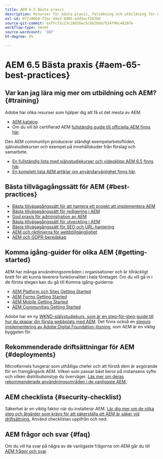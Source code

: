 ```yaml
---
title: AEM 6.5 Bästa praxis
description: Resurser för bästa praxis, felsökning och utbildning för AEM 6.5.
exl-id: 077c00b9-f2ec-49a3-8d85-a3d3ecf287bb
source-git-commit: eaffc71c23c18d26ec5cbb2bbb7524790c4826fe
workflow-type: tm+mt
source-wordcount: '387'
ht-degree: 0%

---
```


# AEM 6.5 Bästa praxis {#aem-65-best-practices}

## Var kan jag lära mig mer om utbildning och AEM? {#training}

Adobe har olika resurser som hjälper dig att få ut det mesta av AEM.

* [AEM katalog](https://training.adobe.com/training/current-courses.html#solution=adobeExperienceManager&amp;p=1).
* Om du vill bli certifierad AEM [fullständig guide till officiella AEM finns här](https://training.adobe.com/certification/exams.html#p=1&amp;solution=adobeExperienceManager).

Den AEM communityn producerar ständigt exempelarbetsflöden, självstudiekurser och exempel på innehållskoder från förslag och samarbete.

* [En fullständig lista med självstudiekurser och videoklipp AEM 6.5 finns här](https://experienceleague.adobe.com/docs/experience-manager-tutorials.html).
* [En komplett lista AEM artiklar om användarvänlighet finns här](https://experienceleaguecommunities.adobe.com/t5/adobe-experience-manager/ct-p/adobe-experience-manager-community).

## Bästa tillvägagångssätt för AEM {#best-practices}

* [Bästa tillvägagångssätt för att hantera ett projekt att implementera AEM](/help/managing/best-practices.md)
* [Bästa tillvägagångssätt för redigering i AEM](/help/sites-authoring/best-practices.md)
* [God praxis för administration av AEM](/help/sites-administering/administer-best-practices.md)
* [Bästa tillvägagångssätt för utveckling i AEM](/help/sites-developing/best-practices.md)
* [Bästa tillvägagångssätt för SEO och URL-hantering](/help/managing/seo-and-url-management.md)
* [AEM och riktlinjerna för webbtillgänglighet](/help/managing/web-accessibility.md)
* [AEM och GDPR-beredskap](/help/managing/data-protection-and-privacy.md)

## Komma igång-guider för olika AEM {#getting-started}

AEM har många användningsområden i organisationer och är tillräckligt brett för att kunna leverera funktionalitet i hela företaget. Om du vill gå in i de första stegen kan du gå till Komma igång-guiderna:

* [AEM Platform och Sites Getting Started](/help/sites-deploying/deploy.md#getting-started)
* [AEM Forms Getting Started](/help/forms/using/introduction-aem-forms.md)
* [AEM Mobile Getting Started](/help/mobile/getting-started-aem-mobile.md)
* [AEM Communities Getting Started](/help/communities/getting-started.md)

Adobe har en ny [WKND-självstudiekurs, som är en steg-för-steg-guide till hur du skapar din första webbplats med AEM](https://experienceleague.adobe.com/docs/experience-manager-learn/getting-started-wknd-tutorial-develop/overview.html). Det finns också en [stegvis implementering av Adobe Digital Foundation-lösning](https://experienceleague.adobe.com/#courses), som AEM är en viktig byggsten för.

## Rekommenderade driftsättningar för AEM {#deployments}

MicroKernels fungerar som uthålliga chefer och att förstå dem är avgörande för en framgångsrik AEM. Vilken som passar bäst beror på instansens syfte och vilken distributionstyp du överväger. [Läs mer om deras rekommenderade användningsområden i de vanligaste AEM.](/help/sites-deploying/recommended-deploys.md)

## AEM checklista {#security-checklist}

Säkerhet är en viktig faktor när du installerar AEM. [Lär dig mer om de olika steg och åtgärder som krävs för att säkerställa att AEM är säker vid driftsättning.](/help/sites-administering/security-checklist.md) Använd checklistan uppifrån och ned.

## AEM frågor och svar {#faq}

Om du vill ha svar på några av de vanligaste frågorna om AEM går du till [AEM frågor och svar](/help/sites-administering/aem-faqs.md).
